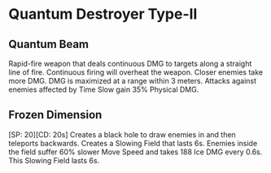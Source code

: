 # Quantum Destroyer Type-II

## Quantum Beam

Rapid-fire weapon that deals continuous DMG to targets along a straight line of fire. Continuous firing will overheat the weapon. Closer enemies take more DMG. DMG is maximized at a range within 3 meters. Attacks against enemies affected by Time Slow gain 35% Physical DMG.

## Frozen Dimension

[SP: 20][CD: 20s] Creates a black hole to draw enemies in and then teleports backwards. Creates a Slowing Field that lasts 6s. Enemies inside the field suffer 60% slower Move Speed and takes 188 Ice DMG every 0.6s. This Slowing Field lasts 6s.